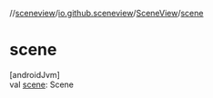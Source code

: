 //[sceneview](../../../index.md)/[io.github.sceneview](../index.md)/[SceneView](index.md)/[scene](scene.md)

# scene

[androidJvm]\
val [scene](scene.md): Scene
